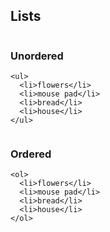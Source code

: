 ## Lists

<div class="grid">
  <div class="column">
    <h3>Unordered</h3>

    <ul>
      <li>flowers</li>
      <li>mouse pad</li>
      <li>bread</li>
      <li>house</li>
    </ul>
  </div>

  <div class="column">
    <h3>Ordered</h3>

    <ol>
      <li>flowers</li>
      <li>mouse pad</li>
      <li>bread</li>
      <li>house</li>
    </ol>
  </div>
</div>

